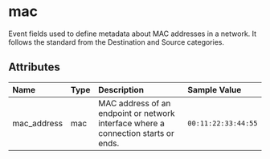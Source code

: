 # mac

Event fields used to define metadata about MAC addresses in a network. It follows the standard from the Destination and Source categories.

## Attributes

| Name | Type | Description | Sample Value |
|:---|:---|:---|:---|
 | mac_address | mac | MAC address of an endpoint or network interface where a connection starts or ends. | ```00:11:22:33:44:55``` |
